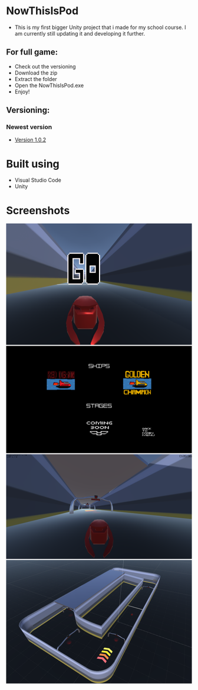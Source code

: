 # NowThisIsPod

* This is my first bigger Unity project that i made for my school course. I am currently still updating it and developing it further.

## For full game:
* Check out the versioning
* Download the zip
* Extract the folder
* Open the NowThisIsPod.exe
* Enjoy!


## Versioning:
### Newest version
* [Version 1.0.2](https://github.com/MMIK0/NowThisIsPod/releases/tag/v1.0.2)


# Built using
* Visual Studio Code
* Unity

# Screenshots

<img src="images/go.png">
<img src="images/menu.png" >
<img src="images/rata.png">
<img src="images/rata2.png">

